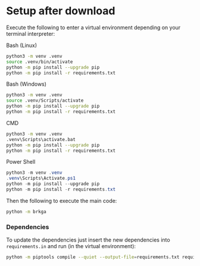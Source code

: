 # Setup after download

Execute the following to enter a virtual environment depending on your terminal interpreter:

Bash (Linux)

```bash
python3 -m venv .venv
source .venv/bin/activate
python -m pip install --upgrade pip
python -m pip install -r requirements.txt
```

Bash (Windows)

```bash
python3 -m venv .venv
source .venv/Scripts/activate
python -m pip install --upgrade pip
python -m pip install -r requirements.txt
```

CMD

```bash
python3 -m venv .venv
.venv\Scripts\activate.bat
python -m pip install --upgrade pip
python -m pip install -r requirements.txt
```

Power Shell

```powershell
python3 -m venv .venv
.venv\Scripts\Activate.ps1
python -m pip install --upgrade pip
python -m pip install -r requirements.txt
```

Then the following to execute the main code:

```bash
python -m brkga
```

### Dependencies

To update the dependencies just insert the new dependencies into ```requirements.in``` and run (in the virtual environment):

```bash
python -m piptools compile --quiet --output-file=requirements.txt requirements.in
```
